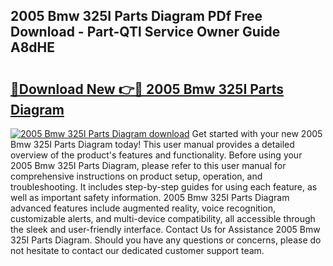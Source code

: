 ## 2005 Bmw 325I Parts Diagram PDf Free Download - Part-QTl Service Owner Guide A8dHE

# <h2><a href="http://dflqbq.blite.top/?on=2005+Bmw+325I+Parts+Diagram">🔗Download New 👉🔴 2005 Bmw 325I Parts Diagram</a></h2>

[![2005 Bmw 325I Parts Diagram download](https://i.imgur.com/lujVjoI.png)](http://dflqbq.blite.top/?on=2005+Bmw+325I+Parts+Diagram)
Get started with your new 2005 Bmw 325I Parts Diagram today! This user manual provides a detailed overview of the product's features and functionality. Before using your 2005 Bmw 325I Parts Diagram, please refer to this user manual for comprehensive instructions on product setup, operation, and troubleshooting. It includes step-by-step guides for using each feature, as well as important safety information. 2005 Bmw 325I Parts Diagram advanced features include augmented reality, voice recognition, customizable alerts, and multi-device compatibility, all accessible through the sleek and user-friendly interface. Contact Us for Assistance 2005 Bmw 325I Parts Diagram. Should you have any questions or concerns, please do not hesitate to contact our dedicated customer support team.
